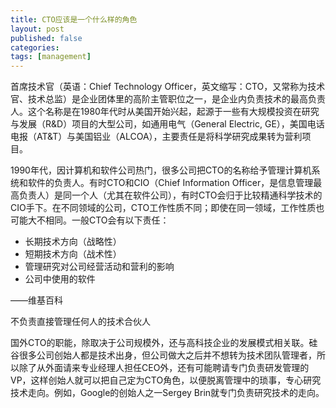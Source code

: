 ```yaml
---
title: CTO应该是一个什么样的角色
layout: post
published: false
categories: 
tags: [management]
---
```



首席技术官（英语：Chief Technology Officer，英文缩写：CTO，又常称为技术官、技术总监）是企业团体里的高阶主管职位之一，是企业内负责技术的最高负责人。这个名称是在1980年代时从美国开始兴起，起源于一些有大规模投资在研究与发展（R&D）项目的大型公司，如通用电气（General Electric, GE），美国电话电报（AT&T）与美国铝业（ALCOA），主要责任是将科学研究成果转为营利项目。

1990年代，因计算机和软件公司热门，很多公司把CTO的名称给予管理计算机系统和软件的负责人。有时CTO和CIO（Chief Information Officer，是信息管理最高负责人）是同一个人（尤其在软件公司），有时CTO会归于比较精通科学技术的CIO手下。在不同领域的公司，CTO工作性质不同；即使在同一领域，工作性质也可能大不相同。一般CTO会有以下责任：

* 长期技术方向（战略性）
* 短期技术方向（战术性）
* 管理研究对公司经营活动和营利的影响
* 公司中使用的软件

——维基百科

不负责直接管理任何人的技术合伙人 

国外CTO的职能，除取决于公司规模外，还与高科技企业的发展模式相关联。硅谷很多公司创始人都是技术出身，但公司做大之后并不想转为技术团队管理者，所以除了从外面请来专业经理人担任CEO外，还有可能聘请专门负责研发管理的VP，这样创始人就可以把自己定为CTO角色，以便脱离管理中的琐事，专心研究技术走向。例如，Google的创始人之一Sergey Brin就专门负责研究技术的走向。
